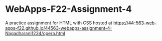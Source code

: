 # WebApps-F22-Assignment-4
A practice assignment for HTML with CSS
hosted at <https://44-563-web-apps-f22.github.io/44563-webapps-assignment-4-Nagadharani1234/opera.html>